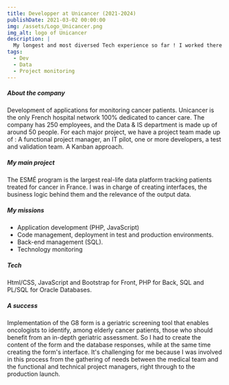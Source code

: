 ```yaml
---
title: Developper at Unicancer (2021-2024)
publishDate: 2021-03-02 00:00:00
img: /assets/Logo_Unicancer.png
img_alt: logo of Unicancer
description: |
  My longest and most diversed Tech experience so far ! I worked there from September 2021 to April 2024.
tags:
  - Dev
  - Data
  - Project monitoring
---
```


##### About the company 

Development of applications for monitoring cancer patients.
Unicancer is the only French hospital network 100% dedicated to cancer care. The company has 250 employees, and the Data & IS department is made up of around 50 people. For each major project, we have a project team made up of : A functional project manager, an IT pilot, one or more developers, a test and validation team. A Kanban approach.

##### My main project
The ESMÉ program is the largest real-life data platform tracking patients treated for cancer in France. 
I was in charge of creating interfaces, the business logic behind them and the relevance of the output data.


##### My missions

- Application development (PHP, JavaScript)
- Code management, deployment in test and production environments.
- Back-end management (SQL).
- Technology monitoring

##### Tech
Html/CSS, JavaScript and Bootstrap for Front, PHP for Back, SQL and PL/SQL for Oracle Databases.

##### A success 
 Implementation of the G8 form is a geriatric screening tool that enables oncologists to identify, among elderly cancer patients, those who should benefit from an in-depth geriatric assessment. So I had to create the content of the form and the database responses, while at the same time creating the form's interface.
It's challenging for me because I was involved in this process from the gathering of needs between the medical team and the functional and technical project managers, right through to the production launch.

